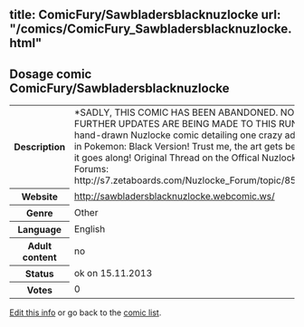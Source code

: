 title: ComicFury/Sawbladersblacknuzlocke
url: "/comics/ComicFury_Sawbladersblacknuzlocke.html"
---
Dosage comic ComicFury/Sawbladersblacknuzlocke
-----------------------------------------

<p id="msg"></p>
<script type="text/javascript">
if (window.location.search === '?edit_info_mail=sent_ok') {
  var elem = document.getElementById("msg");
  elem.innerHTML = 'Edited information sucessfully sent for review, which is usually done daily. Thanks!';
  elem.className = 'ok';
}
</script>
<table class="comicinfo">
<tr>
<th>Description</th><td>*SADLY, THIS COMIC HAS BEEN ABANDONED. NO FURTHER UPDATES ARE BEING MADE TO THIS RUN.* A hand-drawn Nuzlocke comic detailing one crazy adventure in Pokemon: Black Version! Trust me, the art gets better as it goes along! Original Thread on the Offical Nuzlocke Forums: http://s7.zetaboards.com/Nuzlocke_Forum/topic/8520848/</td>
</tr>
<tr>
<th>Website</th><td><a href="http://sawbladersblacknuzlocke.webcomic.ws/">http://sawbladersblacknuzlocke.webcomic.ws/</a></td>
</tr>
<tr>
<th>Genre</th><td>Other</td>
</tr>
<tr>
<th>Language</th><td>English</td>
</tr>
<tr>
<th>Adult content</th><td>no</td>
</tr>
<tr>
<th>Status</th><td>ok on 15.11.2013</td>
</tr>
<tr>
<th>Votes</th><td>0</td>
</tr>
</table>

[Edit this info](ComicFury_Sawbladersblacknuzlocke_edit.html) or go back to the [comic list](../comic-index.html).
